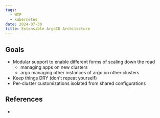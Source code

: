 ```yaml
---
tags:
  - WIP
  - kubernetes
date: 2024-07-30
title: Extensible ArgoCD Architecture
---
```


## Goals

- Modular support to enable different forms of scaling down the road
	- managing apps on new clusters
	- argo managing other instances of argo on other clusters
- Keep things DRY (don't repeat yourself)
- Per-cluster customizations isolated from shared configurations

## References

- 
